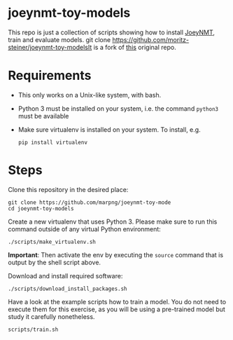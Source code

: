# joeynmt-toy-models

This repo is just a collection of scripts showing how to install [JoeyNMT](https://github.com/joeynmt/joeynmt), train and evaluate models.
git clone https://github.com/moritz-steiner/joeynmt-toy-modelsIt is a fork of [this](https://github.com/bricksdont/joeynmt-toy-models) original repo.

# Requirements

- This only works on a Unix-like system, with bash.
- Python 3 must be installed on your system, i.e. the command `python3` must be available
- Make sure virtualenv is installed on your system. To install, e.g.

    `pip install virtualenv`

# Steps

Clone this repository in the desired place:

    git clone https://github.com/marpng/joeynmt-toy-mode
    cd joeynmt-toy-models

Create a new virtualenv that uses Python 3. Please make sure to run this command outside of any virtual Python environment:

    ./scripts/make_virtualenv.sh

**Important**: Then activate the env by executing the `source` command that is output by the shell script above.

Download and install required software:

    ./scripts/download_install_packages.sh
    
Have a look at the example scripts how to train a model. You do not need to execute them for this exercise, as you will be using a pre-trained model
but study it carefully nonetheless.

    scripts/train.sh
